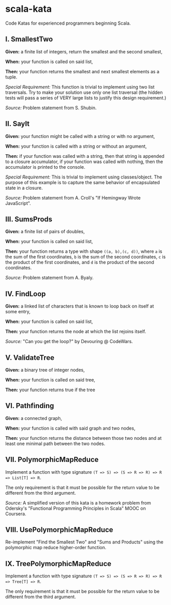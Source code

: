 # scala-kata

Code Katas for experienced programmers beginning Scala.

## I. SmallestTwo

**Given:** a finite list of integers, return the smallest and the second smallest,

**When:** your function is called on said list,

**Then:** your function returns the smallest and next smallest elements as a tuple.

_Special Requirement:_ This function is trivial to implement using two list traversals. Try to make your solution use only one list traversal (the hidden tests will pass a series of VERY large lists to justify this design requirement.)

_Source:_ Problem statement from S. Shubin.

## II. SayIt

**Given:** your function might be called with a string or with no argument,

**When:** your function is called with a string or without an argument,

**Then:** if your function was called with a string, then that string is appended to a closure accumulator, if your function was called with nothing, then the accumulator is printed to the console.

_Special Requirement:_ This is trivial to implement using classes/object. The purpose of this example is to capture the same behavior of encapsulated state in a closure.

_Source:_ Problem statement from A. Croll's "If Hemingway Wrote JavaScript".

## III. SumsProds

**Given:** a finite list of pairs of doubles,

**When:** your function is called on said list,

**Then:** your function returns a type with shape `((a, b),(c, d))`, where `a` is the sum of the first coordinates, `b` is the sum of the second coordinates, `c` is the product of the first coordinates, and `d` is the product of the second coordinates.

_Source:_ Problem statement from A. Byaly.

## IV. FindLoop

**Given:** a linked list of characters that is known to loop back on itself at some entry,

**When:** your function is called on said list,

**Then:** your function returns the node at which the list rejoins itself.

_Source:_ "Can you get the loop?" by Devouring @ CodeWars.

## V. ValidateTree

**Given:** a binary tree of integer nodes,

**When:** your function is called on said tree,

**Then:** your function returns true if the tree

## VI. Pathfinding

**Given:** a connected graph,

**When:** your function is called with said graph and two nodes,

**Then:** your function returns the distance between those two nodes and at least one minimal path between the two nodes.

## VII. PolymorphicMapReduce

Implement a function with type signature `(T => S) => (S => R => R) => R => List[T] => R`.

The only requirement is that it must be possible for the return value to be different from the third argument.

_Source:_ A simplified version of this kata is a homework problem from Odersky's "Functional Programming Principles in Scala" MOOC on Coursera.

## VIII. UsePolymorphicMapReduce

Re-implement "Find the Smallest Two" and "Sums and Products" using the polymorphic map reduce higher-order function.

## IX. TreePolymorphicMapReduce

Implement a function with type signature `(T => S) => (S => R => R) => R => Tree[T] => R`.

The only requirement is that it must be possible for the return value to be different from the third argument.
